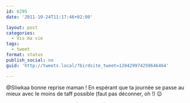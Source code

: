 ```yaml
---
id: 6295
date: '2011-10-24T11:17:46+02:00'

layout: post
categories:
  - Vis ma vie
tags:
  - tweet
format: status
publish_social: no
guid: 'http://tweets.local/?birdsite_tweet=128429974259646464'

---
```


@Sliwkaa bonne reprise maman ! En espérant que ta journée se passe au mieux avec le moins de taff possible (faut pas déconner, oh !) 😉